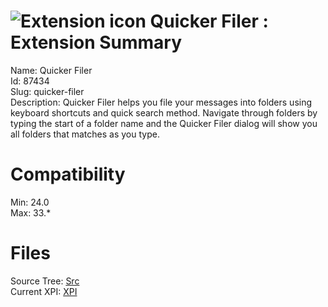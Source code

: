 # ![Extension icon](https://addons.thunderbird.net/static/img/addon-icons/default-64.png) Quicker Filer : Extension Summary

Name: Quicker Filer  
Id: 87434  
Slug: quicker-filer  
Description: Quicker Filer helps you file your messages into folders using keyboard shortcuts and quick search method. Navigate through folders by typing the start of a folder name and the Quicker Filer dialog will show you all folders that matches as you type.
  

# Compatibility
Min: 24.0  
Max: 33.*  

# Files

Source Tree: [Src](C:/Dev/Thunderbird/ThunderKdB/xall/xOther/87434-quicker-filer/src)  
Current XPI: [XPI](C:/Dev/Thunderbird/ThunderKdB/xall/xOther/87434-quicker-filer/xpi)  



